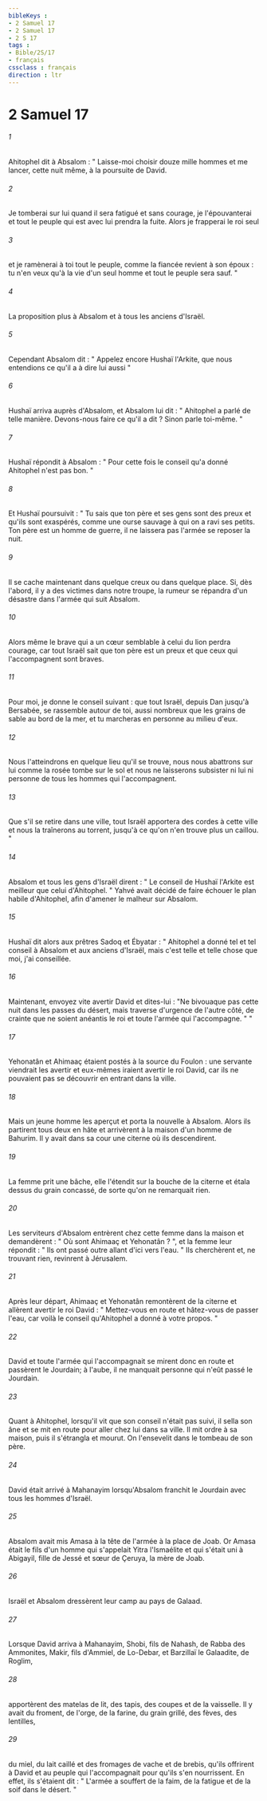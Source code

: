 ```yaml
---
bibleKeys : 
- 2 Samuel 17
- 2 Samuel 17
- 2 S 17
tags : 
- Bible/2S/17
- français
cssclass : français
direction : ltr
---
```


# 2 Samuel 17

###### 1
Ahitophel dit à Absalom : " Laisse-moi choisir douze mille hommes et me lancer, cette nuit même, à la poursuite de David. 
###### 2
Je tomberai sur lui quand il sera fatigué et sans courage, je l'épouvanterai et tout le peuple qui est avec lui prendra la fuite. Alors je frapperai le roi seul 
###### 3
et je ramènerai à toi tout le peuple, comme la fiancée revient à son époux : tu n'en veux qu'à la vie d'un seul homme et tout le peuple sera sauf. " 
###### 4
La proposition plus à Absalom et à tous les anciens d'Israël. 
###### 5
Cependant Absalom dit : " Appelez encore Hushaï l'Arkite, que nous entendions ce qu'il a à dire lui aussi " 
###### 6
Hushaï arriva auprès d'Absalom, et Absalom lui dit : " Ahitophel a parlé de telle manière. Devons-nous faire ce qu'il a dit ? Sinon parle toi-même. " 
###### 7
Hushaï répondit à Absalom : " Pour cette fois le conseil qu'a donné Ahitophel n'est pas bon. " 
###### 8
Et Hushaï poursuivit : " Tu sais que ton père et ses gens sont des preux et qu'ils sont exaspérés, comme une ourse sauvage à qui on a ravi ses petits. Ton père est un homme de guerre, il ne laissera pas l'armée se reposer la nuit. 
###### 9
Il se cache maintenant dans quelque creux ou dans quelque place. Si, dès l'abord, il y a des victimes dans notre troupe, la rumeur se répandra d'un désastre dans l'armée qui suit Absalom. 
###### 10
Alors même le brave qui a un cœur semblable à celui du lion perdra courage, car tout Israël sait que ton père est un preux et que ceux qui l'accompagnent sont braves. 
###### 11
Pour moi, je donne le conseil suivant : que tout Israël, depuis Dan jusqu'à Bersabée, se rassemble autour de toi, aussi nombreux que les grains de sable au bord de la mer, et tu marcheras en personne au milieu d'eux. 
###### 12
Nous l'atteindrons en quelque lieu qu'il se trouve, nous nous abattrons sur lui comme la rosée tombe sur le sol et nous ne laisserons subsister ni lui ni personne de tous les hommes qui l'accompagnent. 
###### 13
Que s'il se retire dans une ville, tout Israël apportera des cordes à cette ville et nous la traînerons au torrent, jusqu'à ce qu'on n'en trouve plus un caillou. " 
###### 14
Absalom et tous les gens d'Israël dirent : " Le conseil de Hushaï l'Arkite est meilleur que celui d'Ahitophel. " Yahvé avait décidé de faire échouer le plan habile d'Ahitophel, afin d'amener le malheur sur Absalom. 
###### 15
Hushaï dit alors aux prêtres Sadoq et Ébyatar : " Ahitophel a donné tel et tel conseil à Absalom et aux anciens d'Israël, mais c'est telle et telle chose que moi, j'ai conseillée. 
###### 16
Maintenant, envoyez vite avertir David et dites-lui : "Ne bivouaque pas cette nuit dans les passes du désert, mais traverse d'urgence de l'autre côté, de crainte que ne soient anéantis le roi et toute l'armée qui l'accompagne. " " 
###### 17
Yehonatân et Ahimaaç étaient postés à la source du Foulon : une servante viendrait les avertir et eux-mêmes iraient avertir le roi David, car ils ne pouvaient pas se découvrir en entrant dans la ville. 
###### 18
Mais un jeune homme les aperçut et porta la nouvelle à Absalom. Alors ils partirent tous deux en hâte et arrivèrent à la maison d'un homme de Bahurim. Il y avait dans sa cour une citerne où ils descendirent. 
###### 19
La femme prit une bâche, elle l'étendit sur la bouche de la citerne et étala dessus du grain concassé, de sorte qu'on ne remarquait rien. 
###### 20
Les serviteurs d'Absalom entrèrent chez cette femme dans la maison et demandèrent : " Où sont Ahimaaç et Yehonatân ? ", et la femme leur répondit : " Ils ont passé outre allant d'ici vers l'eau. " Ils cherchèrent et, ne trouvant rien, revinrent à Jérusalem. 
###### 21
Après leur départ, Ahimaaç et Yehonatân remontèrent de la citerne et allèrent avertir le roi David : " Mettez-vous en route et hâtez-vous de passer l'eau, car voilà le conseil qu'Ahitophel a donné à votre propos. " 
###### 22
David et toute l'armée qui l'accompagnait se mirent donc en route et passèrent le Jourdain; à l'aube, il ne manquait personne qui n'eût passé le Jourdain. 
###### 23
Quant à Ahitophel, lorsqu'il vit que son conseil n'était pas suivi, il sella son âne et se mit en route pour aller chez lui dans sa ville. Il mit ordre à sa maison, puis il s'étrangla et mourut. On l'ensevelit dans le tombeau de son père. 
###### 24
David était arrivé à Mahanayim lorsqu'Absalom franchit le Jourdain avec tous les hommes d'Israël. 
###### 25
Absalom avait mis Amasa à la tête de l'armée à la place de Joab. Or Amasa était le fils d'un homme qui s'appelait Yitra l'Ismaélite et qui s'était uni à Abigayil, fille de Jessé et sœur de Çeruya, la mère de Joab. 
###### 26
Israël et Absalom dressèrent leur camp au pays de Galaad. 
###### 27
Lorsque David arriva à Mahanayim, Shobi, fils de Nahash, de Rabba des Ammonites, Makir, fils d'Ammiel, de Lo-Debar, et Barzillaï le Galaadite, de Roglim, 
###### 28
apportèrent des matelas de lit, des tapis, des coupes et de la vaisselle. Il y avait du froment, de l'orge, de la farine, du grain grillé, des fèves, des lentilles, 
###### 29
du miel, du lait caillé et des fromages de vache et de brebis, qu'ils offrirent à David et au peuple qui l'accompagnait pour qu'ils s'en nourrissent. En effet, ils s'étaient dit : " L'armée a souffert de la faim, de la fatigue et de la soif dans le désert. " 
